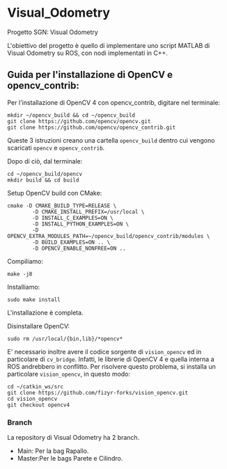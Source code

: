 # Visual_Odometry
Progetto SGN: Visual Odometry

L'obiettivo del progetto è quello di implementare uno script MATLAB di Visual Odometry su ROS, con nodi implementati in C++.
## Guida per l'installazione di OpenCV e opencv_contrib:
Per l'installazione di OpenCV 4 con opencv_contrib, digitare nel terminale:

```
mkdir ~/opencv_build && cd ~/opencv_build
git clone https://github.com/opencv/opencv.git
git clone https://github.com/opencv/opencv_contrib.git
```
Queste 3 istruzioni creano una cartella `opencv_build` dentro cui vengono scaricati `opencv` e `opencv_contrib`.

Dopo di ciò, dal terminale:

```
cd ~/opencv_build/opencv
mkdir build && cd build
```
Setup OpenCV build con CMake:

```
cmake -D CMAKE_BUILD_TYPE=RELEASE \  
        -D CMAKE_INSTALL_PREFIX=/usr/local \  
        -D INSTALL_C_EXAMPLES=ON \  
        -D INSTALL_PYTHON_EXAMPLES=ON \  
        -D OPENCV_EXTRA_MODULES_PATH=~/opencv_build/opencv_contrib/modules \  
        -D BUILD_EXAMPLES=ON .. \  
        -D OPENCV_ENABLE_NONFREE=ON ..
```
Compiliamo:

```
make -j8
```
Installiamo:

```
sudo make install
```
L'installazione è completa.


Disinstallare OpenCV:

```
sudo rm /usr/local/{bin,lib}/*opencv* 
```

E' necessario inoltre avere il codice sorgente di `vision_opencv` ed in particolare di `cv_bridge`. Infatti, le librerie di OpenCV 4 e quella interna a ROS andrebbero in conflitto. Per risolvere questo problema, si installa un particolare `vision_opencv`, in questo modo:

```
cd ~/catkin_ws/src
git clone https://github.com/fizyr-forks/vision_opencv.git
cd vision_opencv
git checkout opencv4
```

### Branch
La repository di Visual Odometry ha 2 branch. 
- Main: Per la bag Rapallo.
- Master:Per le bags Parete e Cilindro.